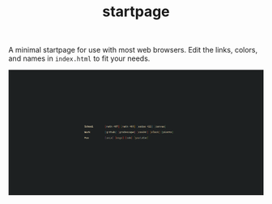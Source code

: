 <div align='center'>
    <h1>startpage</h1><br>
</div>

A minimal startpage for use with most web browsers. 
Edit the links, colors, and names in `index.html` to fit your needs.

![preview](preview.png)

